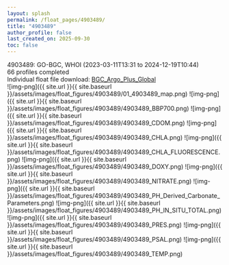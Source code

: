 ```yaml
---
layout: splash
permalink: /float_pages/4903489/
title: "4903489"
author_profile: false
last_created_on: 2025-09-30
toc: false
---
```

 
4903489: GO-BGC, WHOI (2023-03-11T13:31 to 2024-12-19T10:44)\
66 profiles completed\
Individual float file download: [BGC_Argo_Plus_Global](https://ftp.soest.hawaii.edu/bgc_argo_plus/Individual_Floats/outliers_removed/4903489_Sprof_processed.nc)\
![img-png]({{ site.url }}{{ site.baseurl }}/assets/images/float_figures/4903489/01_4903489_map.png)
![img-png]({{ site.url }}{{ site.baseurl }}/assets/images/float_figures/4903489/4903489_BBP700.png)
![img-png]({{ site.url }}{{ site.baseurl }}/assets/images/float_figures/4903489/4903489_CDOM.png)
![img-png]({{ site.url }}{{ site.baseurl }}/assets/images/float_figures/4903489/4903489_CHLA.png)
![img-png]({{ site.url }}{{ site.baseurl }}/assets/images/float_figures/4903489/4903489_CHLA_FLUORESCENCE.png)
![img-png]({{ site.url }}{{ site.baseurl }}/assets/images/float_figures/4903489/4903489_DOXY.png)
![img-png]({{ site.url }}{{ site.baseurl }}/assets/images/float_figures/4903489/4903489_NITRATE.png)
![img-png]({{ site.url }}{{ site.baseurl }}/assets/images/float_figures/4903489/4903489_PH_Derived_Carbonate_Parameters.png)
![img-png]({{ site.url }}{{ site.baseurl }}/assets/images/float_figures/4903489/4903489_PH_IN_SITU_TOTAL.png)
![img-png]({{ site.url }}{{ site.baseurl }}/assets/images/float_figures/4903489/4903489_PRES.png)
![img-png]({{ site.url }}{{ site.baseurl }}/assets/images/float_figures/4903489/4903489_PSAL.png)
![img-png]({{ site.url }}{{ site.baseurl }}/assets/images/float_figures/4903489/4903489_TEMP.png)
